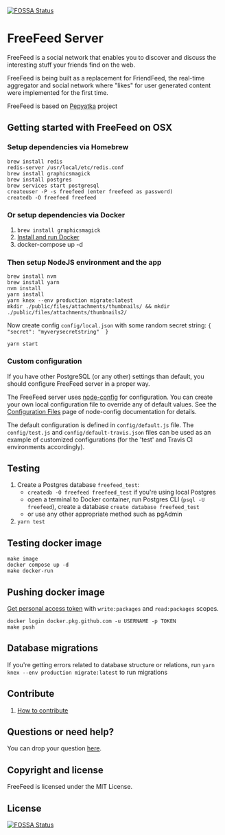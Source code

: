 [![FOSSA Status](https://app.fossa.io/api/projects/git%2Bgithub.com%2FFreeFeed%2Ffreefeed-server.svg?type=shield)](https://app.fossa.io/projects/git%2Bgithub.com%2FFreeFeed%2Ffreefeed-server?ref=badge_shield)

# FreeFeed Server

FreeFeed is a social network that enables you to discover and discuss the interesting
stuff your friends find on the web.

FreeFeed is being built as a replacement for FriendFeed, the real-time aggregator and social network
where "likes" for user generated content were implemented for the first time.

FreeFeed is based on [Pepyatka](https://github.com/pepyatka/pepyatka-server/) project

## Getting started with FreeFeed on OSX

### Setup dependencies via Homebrew

```
brew install redis
redis-server /usr/local/etc/redis.conf
brew install graphicsmagick
brew install postgres
brew services start postgresql
createuser -P -s freefeed (enter freefeed as password)
createdb -O freefeed freefeed
```

### Or setup dependencies via Docker

1. `brew install graphicsmagick`
1. [Install and run Docker](https://www.docker.com/get-started)
1. docker-compose up -d

### Then setup NodeJS environment and the app

```
brew install nvm
brew install yarn
nvm install
yarn install
yarn knex --env production migrate:latest
mkdir ./public/files/attachments/thumbnails/ && mkdir ./public/files/attachments/thumbnails2/
```
Now create config `config/local.json` with some random secret string: `{   "secret": "myverysecretstring"  }`
```
yarn start
```

### Custom configuration

If you have other PostgreSQL (or any other) settings than default, you should configure FreeFeed server in a proper way.

The FreeFeed server uses [node-config](https://github.com/lorenwest/node-config) for configuration. You can create your own local configuration file to override any of default values. See the [Configuration Files](https://github.com/lorenwest/node-config/wiki/Configuration-Files) page of node-config documentation for details.

The default configuration is defined in `config/default.js` file. The `config/test.js` and `config/default-travis.json` files can be used as an example of customized configurations (for the 'test' and Travis CI environments accordingly).

## Testing

1. Create a Postgres database `freefeed_test`:
   - `createdb -O freefeed freefeed_test` if you're using local Postgres
   - open a terminal to Docker container, run Postgres CLI (`psql -U freefeed`), create a database `create database freefeed_test`
   - or use any other appropriate method such as pgAdmin
1. `yarn test`

## Testing docker image

```
make image
docker compose up -d
make docker-run
```

## Pushing docker image

[Get personal access token](https://github.com/settings/tokens) with `write:packages` and `read:packages` scopes.

```
docker login docker.pkg.github.com -u USERNAME -p TOKEN
make push
```

## Database migrations

If you're getting errors related to database structure or relations, run `yarn knex --env production migrate:latest` to run migrations

## Contribute

1. [How to contribute](https://freefeed.net/dev)

## Questions or need help?

You can drop your question [here](https://freefeed.net/support).

## Copyright and license

FreeFeed is licensed under the MIT License.

## License
[![FOSSA Status](https://app.fossa.io/api/projects/git%2Bgithub.com%2FFreeFeed%2Ffreefeed-server.svg?type=large)](https://app.fossa.io/projects/git%2Bgithub.com%2FFreeFeed%2Ffreefeed-server?ref=badge_large)
